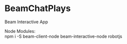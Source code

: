# BeamChatPlays
Beam Interactive App

Node Modules: <br>
npm i -S beam-client-node beam-interactive-node robotjs

